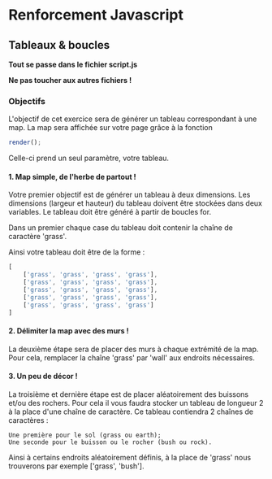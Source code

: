 # Renforcement Javascript

## Tableaux & boucles

**Tout se passe dans le fichier script.js**

**Ne pas toucher aux autres fichiers !**

### Objectifs

L'objectif de cet exercice sera de générer un tableau correspondant à une map.
La map sera affichée sur votre page grâce à la fonction 
```javascript
render();
```
Celle-ci prend un seul paramètre, votre tableau.

#### 1. Map simple, de l'herbe de partout !

Votre premier objectif est de générer un tableau à deux dimensions.
Les dimensions (largeur et hauteur) du tableau doivent être stockées dans deux variables.
Le tableau doit être généré à partir de boucles for.

Dans un premier chaque case du tableau doit contenir la chaîne de caractère 'grass'.

Ainsi votre tableau doit être de la forme :
```javascript
[
    ['grass', 'grass', 'grass', 'grass'],
    ['grass', 'grass', 'grass', 'grass'],
    ['grass', 'grass', 'grass', 'grass'],
    ['grass', 'grass', 'grass', 'grass'],
    ['grass', 'grass', 'grass', 'grass']
]
```

#### 2. Délimiter la map avec des murs !

La deuxième étape sera de placer des murs à chaque extrémité de la map.
Pour cela, remplacer la chaîne 'grass' par 'wall' aux endroits nécessaires.

#### 3. Un peu de décor !

La troisième et dernière étape est de placer aléatoirement des buissons et/ou des rochers.
Pour cela il vous faudra stocker un tableau de longueur 2 à la place d'une chaîne de caractère. Ce tableau contiendra 2 chaînes de caractères :

    Une première pour le sol (grass ou earth);
    Une seconde pour le buisson ou le rocher (bush ou rock).

Ainsi à certains endroits aléatoirement définis, à la place de 'grass' nous trouverons par exemple ['grass', 'bush'].
